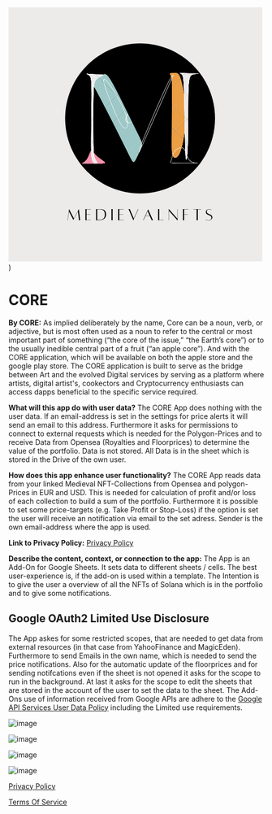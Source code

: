 
![icon120x120](https://github.com/MedievalNfts/MedievalNfts.github.io/blob/main/logo512.png))

# CORE

**By CORE:** As implied deliberately by the name, Core can be a noun, verb, or adjective, but is most often used as a noun to refer to the central or most important part of something (“the core of the issue,” “the Earth’s core”) or to the usually inedible central part of a fruit (“an apple core”). And with the CORE application, which will be available on both the apple store and the google play store. The CORE application is built to serve as the bridge between Art and the evolved Digital services by serving as a platform where artists, digital artist's, cookectors and Cryptocurrency enthusiasts can access dapps beneficial to the specific service required.

**What will this app do with user data?** The CORE App does nothing with the user data. If an email-address is set in the settings for price alerts it will send an email to this address. Furthermore it asks for permissions to connect to external requests which is needed for the Polygon-Prices and to receive Data from Opensea (Royalties and Floorprices) to determine the value of the portfolio.
Data is not stored. All Data is in the sheet which is stored in the Drive of the own user.

**How does this app enhance user functionality?** The CORE App reads data from your linked Medieval NFT-Collections from Opensea and polygon-Prices in EUR and USD. 
This is needed for calculation of profit and/or loss of each collection to build a sum of the portfolio.
Furthermore it is possible to set some price-targets (e.g. Take Profit or Stop-Loss) if the option is set the user will receive an notification via email to the set adress. Sender is the own email-address where the app is used.

**Link to Privacy Policy:** [Privacy Policy](/privacy_policy.md)

**Describe the content, context, or connection to the app:** The App is an Add-On for Google Sheets. It sets data to different sheets / cells. The best user-experience is, if the add-on is used within a template. The Intention is to give the user a overview of all the NFTs of Solana which is in the portfolio and to give some notifications.


## Google OAuth2 Limited Use Disclosure 
The App askes for some restricted scopes, that are needed to get data from external resources (in that case from YahooFinance and MagicEden). 
Furthermore to send Emails in the own name, which is needed to send the price notifications. 
Also for the automatic update of the floorprices and for sending notifcations even if the sheet is not opened it asks for the scope to run in the background. 
At last it asks for the scope to edit the sheets that are stored in the account of the user to set the data to the sheet. 
The Add-Ons use of information received from Google APIs are adhere to the [Google API Services User Data Policy](https://developers.google.com/terms/api-services-user-data-policy) including the Limited use requirements.






![image](https://user-images.githubusercontent.com/105373021/168068497-3f305252-17ba-4c7f-b14b-39476e8f751e.png)

![image](https://user-images.githubusercontent.com/105373021/168068598-15397369-20c4-4df4-8d55-c0d0d380c072.png)

![image](https://user-images.githubusercontent.com/105373021/168068771-3a1faf91-ca9e-40f0-a100-c957dd9def3e.png)

![image](https://user-images.githubusercontent.com/105373021/168068845-7feff1ea-b57b-4aec-8f9f-15617b99e14d.png)



[Privacy Policy](/privacy_policy.md)

[Terms Of Service](/terms_of_service.md)



